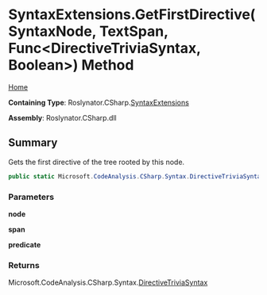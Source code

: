 # SyntaxExtensions\.GetFirstDirective\(SyntaxNode, TextSpan, Func\<DirectiveTriviaSyntax, Boolean>\) Method

[Home](../../../../README.md)

**Containing Type**: Roslynator\.CSharp\.[SyntaxExtensions](../README.md)

**Assembly**: Roslynator\.CSharp\.dll

## Summary

Gets the first directive of the tree rooted by this node\.

```csharp
public static Microsoft.CodeAnalysis.CSharp.Syntax.DirectiveTriviaSyntax GetFirstDirective(this Microsoft.CodeAnalysis.SyntaxNode node, Microsoft.CodeAnalysis.Text.TextSpan span, System.Func<Microsoft.CodeAnalysis.CSharp.Syntax.DirectiveTriviaSyntax, bool> predicate = null)
```

### Parameters

**node**

**span**

**predicate**

### Returns

Microsoft\.CodeAnalysis\.CSharp\.Syntax\.[DirectiveTriviaSyntax](https://docs.microsoft.com/en-us/dotnet/api/microsoft.codeanalysis.csharp.syntax.directivetriviasyntax)

